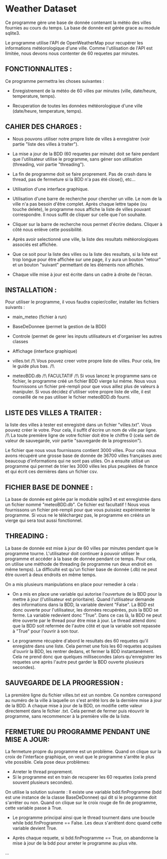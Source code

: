 # Weather Dataset

Ce programme gère une base de donnée contenant la météo des villes fournies au cours du temps. La base de donnée est gérée grace au module sqlite3.

Le programme utilise l'API de OpenWeatherMap pour recupérer les informations météorologique d'une ville. Comme l'utilisation de l'API est limitée, nous devons nous contenter de 60 requetes par minutes.


## FONCTIONNALITES :

Ce programme permettra les choses suivantes :

* Enregistrement de la météo de 60 villes par minutes (ville, date/heure, temperature, temps).

* Recuperation de toutes les données météorologique d'une ville (date/heure, temperature, temps).


## CAHIER DES CHARGES :

* Nous pouvons utiliser notre propre liste de villes à enregistrer (voir partie "liste des villes à traiter").

* La mise a jour de la BDD (60 requetes par minute) doit se faire pendant que l'utilisateur utilise le programme, sans géner son utilisation (threading, voir partie "threading").

* La fin de programme doit se faire proprement. Pas de crash dans le thread, pas de fermeture si la BDD n'a pas été close(), etc...

* Utilisation d'une interface graphique.

* Utilisation d'une barre de recherche pour chercher un ville. Le nom de la ville n'a pas besoin d'être complet. Après chaque lettre tapée (ou touche delete), le programme nous affiche la liste de villes pouvant correspondre. Il nous suffit de cliquer sur celle que l'on souhaite.

* Cliquer sur la barre de recherche nous permet d'écrire dedans. Cliquer à côté nous enlève cette possibilité.

* Après avoir selectionné une ville, la liste des resultats météorologiques associés est affichée.

* Que ce soit pour la liste des villes ou la liste des resultats, si la liste est trop longue pour être affichée sur une page, il y aura un bouton "retour" et un bouton "suivant" permettant de les éléments non affichés.

* Chaque ville mise à jour est écrite dans un cadre à droite de l'écran.


## INSTALLATION :

Pour utiliser le programme, il vous faudra copier/coller, installer les fichiers suivants :

* main_meteo (fichier à run)

* BaseDeDonnee (permet la gestion de la BDD)

* Controle (permet de gerer les inputs utilisateurs et d'organiser les autres classes

* Affichage (interface graphique)

* villes.txt /!\ Vous pouvez creer votre propre liste de villes. Pour cela, lire le guide plus bas. /!\

* meteoBDD.db /!\ FACULTATIF /!\ Si vous lancez le programme sans ce fichier, le programme créé un fichier BDD vierge lui même. Nous vous fournissons un fichier pré-rempli pour que vous aillez plus de valeurs à manipuler. Si vous décidez d'utiliser votre propre liste de ville, il est conseillé de ne pas utiliser le fichier meteoBDD.db fourni.


## LISTE DES VILLES A TRAITER :

la liste des villes à tester est enregistré dans un fichier "villes.txt". Vous pouvez créer le votre. Pour cela, il suffit d'écrire un nom de ville par ligne. /!\ La toute première ligne de votre fichier doit être le chiffre 0 (cela sert de valeur de sauvegarde, voir partie "sauvegarde de la progression").

Le fichier que nous vous fournissons contient 3000 villes. Pour cela nous avons récupéré une grosse base de donnée de 36700 villes françaises avec beaucoup d'informations qui ne sont pas utiles. On a ensuite utilisé un programme qui permet de trier les 3000 villes les plus peuplées de france et qui écrit ces dernières dans un fichier csv.


## FICHIER BASE DE DONNEE :

La base de donnée est gérée par le moduble sqlite3 et est enregistrée dans un fichier nommé "meteoBDD.db".
Ce fichier est facultatif ! Nous vous fournissons un fichier pré-rempli pour que vous puissiez expérimenter le programme. Si vous ne le téléchargez pas, le programme en crééra un vierge qui sera tout aussi fonctionnel.


## THREADING :

La base de donnée est mise à jour de 60 villes par minutes pendant que le programme tourne.
L'utilisateur doit continuer à pouvoir utiliser le programme et accéder à la base de donnée pendant ce temps.
Pour cela, on utilise une méthode de threading (le programme run deux endroit en même temps).
La difficulté est qu'un fichier base de donnée (.db) ne peut être ouvert à deux endroits en même temps.

On a mis plusieurs manipulations en place pour remedier à cela :

* On a mis en place une variable qui autorise l'ouverture de la BDD pour la mettre à jour (l'utilisateur est prioritaire).
Quand l'utilisateur demande des informations dans la BDD, la variable devient "False". La BDD est donc ouverte pour l'utilisateur, les données recupérées, puis la BDD se ferme. La variable redevient donc "True".
Dans ce cas là, la BDD ne peut être ouverte par le thread pour être mise à jour. Le thread attend donc que la BDD soit refermée de l'autre côté et que la variable soit repassée à "True" pour l'ouvrir à son tour.

* Le programme récupère d'abord le resultats des 60 requetes qu'il enregistre dans une liste. Cela permet une fois les 60 requetes acquises d'ouvrir la BDD, les rentrer dedans, et fermer la BDD instantanément. Cela ne prend donc que quelques millisecondes (alors qu'enregistrer les requetes une après l'autre peut garder la BDD ouverte plusieurs secondes).


## SAUVEGARDE DE LA PROGRESSION :

La première ligne du fichier villes.txt est un nombre. Ce nombre correspond au numéro de la ville à laquelle on s'est arrêté lors de la dernière mise à jour de la BDD. A chaque mise à jour de la BDD, on modifie cette valeur directement dans le fichier .txt. Cela permet de fermer puis réouvrir le programme, sans recommencer à la première ville de la liste.


## FERMETURE DU PROGRAMME PENDANT UNE MISE A JOUR:

La fermeture propre du programme est un problème. Quand on clique sur la croix de l'interface graphique, on veut que le programme s'arrête le plus vite possible. Cela pose deux problèmes:
- Arreter le thread proprement.
- Si le programme est en train de recuperer les 60 requetes (cela prend souvent plusieurs secondes).

On utilise la solution suivante :
Il existe une variable bdd.finProgramme (bdd est une instance de la classe BaseDeDonnee) qui dit si le programme doit s'arrêter ou non. Quand on clique sur le croix rouge de fin de programme, cette variable passe à True.

- Le programme principal ainsi que le thread tournent dans une boucle while bdd.finProgramme == False. Les deux s'arrêtent donc quand cette variable devient True.

- Après chaque requete, si bdd.finProgramme == True, on abandonne la mise à jour de la bdd pour arreter le programme au plus vite.

...

